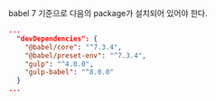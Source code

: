 babel 7 기준으로 다음의 package가 설치되어 있어야 한다.

```json
...
  "devDependencies": {
    "@babel/core": "^7.3.4",
    "@babel/preset-env": "^7.3.4",
    "gulp": "^4.0.0",
    "gulp-babel": "^8.0.0"
  }
...
```

